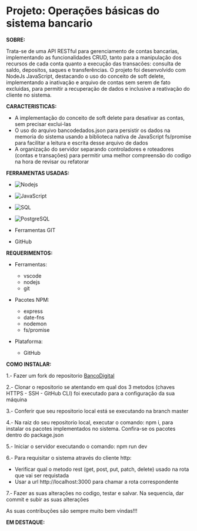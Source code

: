 # Projeto: Operações básicas do sistema bancario

**SOBRE:**

Trata-se de uma API RESTful para gerenciamento de contas bancarias, implementando as funcionalidades CRUD, tanto para a manipulação dos recursos de cada conta quanto a execução das transacões: consulta de saldo, depositos, saques e transferências. O projeto foi desenvolvido com NodeJs JavaScript, destacando o uso do conceito de soft delete, implementando a inativação e arquivo de contas sem serem de fato excluidas, para permitir a recuperação de dados e inclusive a reativação do cliente no sistema.

**CARACTERISTICAS:**

- A implementação do conceito de soft delete para desativar as contas, sem precisar exclui-las
- O uso do arquivo bancodedados.json para persistir os dados na memoria do sistema usando a biblioteca nativa de JavaScript fs/promise para facilitar a leitura e escrita desse arquivo de dados
- A organização do servidor separando controladores e roteadores (contas e transações) para permitir uma melhor compreensão do codigo na hora de revisar ou refatorar

**FERRAMENTAS USADAS:**

   * ![Nodejs](https://img.shields.io/badge/Node%20js-339933?style=style=for-the-badge&logo=nodedotjs&logoColor=white) 

   * ![JavaScript](https://img.shields.io/badge/JavaScript-008B8B?style=for-the-badge&logo=javascript&logoColor=F7DF1E) 

   * ![SQL](https://img.shields.io/badge/MySQL-8B0000?style=for-the-badge&logo=mysql&logoColor=white)

   * ![PostgreSQL](https://img.shields.io/badge/PostgreSQL-000080?style=for-the-badge&logo=postgresql&logoColor=white)

   * Ferramentas GIT

   * GitHub
     

**REQUERIMENTOS:**

* Ferramentas:
  * vscode
  * nodejs
  * git
 
* Pacotes NPM:
  * express
  * date-fns
  * nodemon
  * fs/promise

* Plataforma:
  * GitHub 

**COMO INSTALAR:**

1.- Fazer um fork do repositorio [BancoDigital](https://github.com/javiergonzalez55/banco-digital)

2.- Clonar o repositorio se atentando em qual dos 3 metodos (chaves HTTPS - SSH - GitHub CLI) foi executado 
    para a configuração da sua máquina

3.- Conferir que seu repositorio local está se executando na branch master

4.- Na raiz do seu repositorio local, executar o comando: npm i, para instalar os pacotes implementados no sistema. Confira-se os pacotes dentro 
    do package.json

5.- Iniciar o servidor executando o comando: npm run dev 

6.- Para requisitar o sistema através do cliente http: 
- Verificar qual o metodo rest (get, post, put, patch, delete) usado na rota que vai ser requistada
- Usar a url http://localhost:3000 para chamar a rota correspondente

7.- Fazer as suas alterações no codigo, testar e salvar. Na sequencia, dar commit e subir as suas alterações

As suas contribuções são sempre muito bem vindas!!!



**EM DESTAQUE:**











